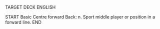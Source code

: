 TARGET DECK
ENGLISH

START
Basic
Centre forward
Back: n. Sport middle player or position in a forward line.
END
